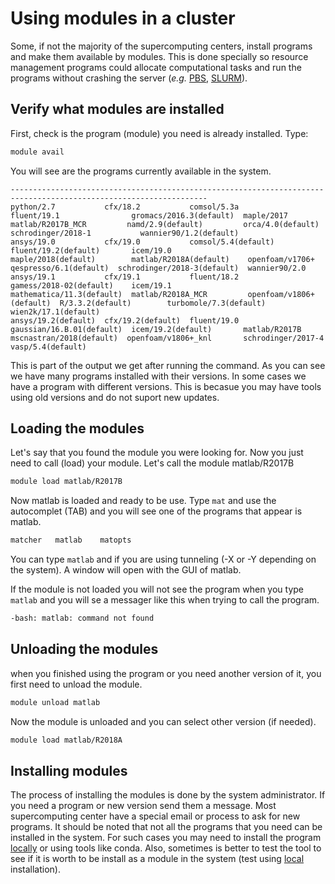 # Using modules in a cluster
Some, if not the majority of the supercomputing centers, install programs and make them available by modules. This is done specially so resource management programs could allocate computational tasks and run the programs without crashing the server (*e.g.* [PBS](https://www.pbspro.org/), [SLURM](https://slurm.schedmd.com/)). 

## Verify what modules are installed
First, check is the program (module) you need is already installed. Type:   
```bash
module avail
```   
You will see are the programs currently available in the system.   
```
------------------------------------------------------------------------------------------------------------------
python/2.7           cfx/18.2           comsol/5.3a          fluent/19.1                gromacs/2016.3(default)  maple/2017                 matlab/R2017B_MCR         namd/2.9(default)         orca/4.0(default)       schrodinger/2018-1           wannier90/1.2(default)  
ansys/19.0           cfx/19.0           comsol/5.4(default)  fluent/19.2(default)       icem/19.0                maple/2018(default)        matlab/R2018A(default)    openfoam/v1706+           qespresso/6.1(default)  schrodinger/2018-3(default)  wannier90/2.0           
ansys/19.1           cfx/19.1           fluent/18.2          gamess/2018-02(default)    icem/19.1                mathematica/11.3(default)  matlab/R2018A_MCR         openfoam/v1806+(default)  R/3.3.2(default)        turbomole/7.3(default)       wien2k/17.1(default)    
ansys/19.2(default)  cfx/19.2(default)  fluent/19.0          gaussian/16.B.01(default)  icem/19.2(default)       matlab/R2017B              mscnastran/2018(default)  openfoam/v1806+_knl       schrodinger/2017-4      vasp/5.4(default)
```   
This is part of the output we get after running the command. As you can see we have many programs installed with their versions. In some cases we have a program with different versions. This is becasue you may have tools using old versions and do not suport new updates.  

## Loading the modules
Let's say that you found the module you were looking for. Now you just need to call (load) your module. Let's call the module matlab/R2017B 
```bash
module load matlab/R2017B 
```  
Now matlab is loaded and ready to be use. Type `mat` and use the autocomplet (TAB) and you will see one of the programs that appear is matlab.  
```bash
matcher   matlab    matopts
```  
You can type `matlab` and if you are using tunneling (-X or -Y depending on the system). A window will open with the GUI of matlab.

 If the module is not loaded you will not see the program when you type `matlab` and you will se a messager like this when trying to call the program.  
```bash
-bash: matlab: command not found
```   

## Unloading the modules  
when you finished using the program or you need another version of it, you first need to unload the module.  
```bash
module unload matlab
```  
Now the module is unloaded and you can select other version (if needed).  
```bash
module load matlab/R2018A
```   

## Installing modules
The process of installing the modules is done by the system administrator. If you need a program or new version send them a message. Most supercomputing center have a special email or process to ask for new programs. It should be noted that not all the programs that you need can be installed in the system. For such cases you may need to install the program [locally](/locally.md) or using tools like conda. Also, sometimes is better to test the tool to see if it is worth to be install as a module in the system (test using [local](/locally.md) installation).


